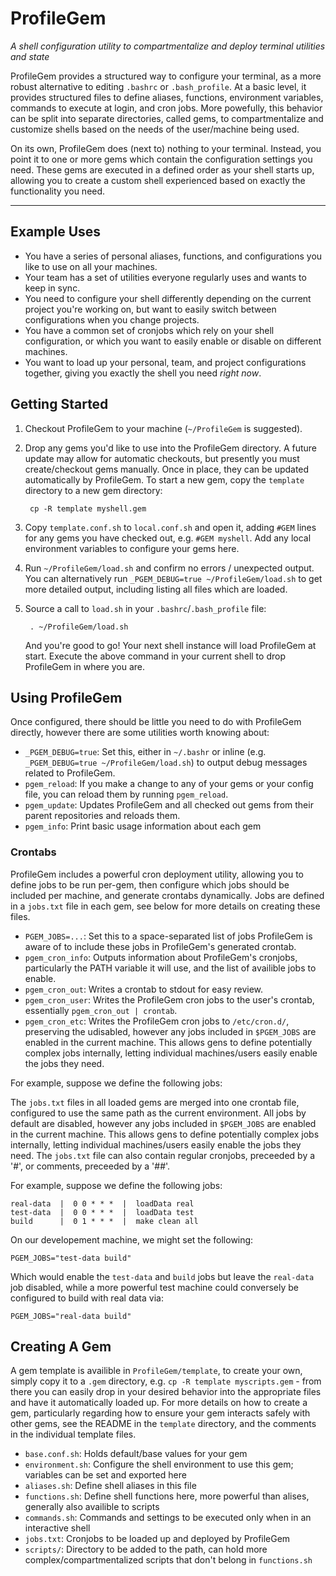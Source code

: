 # ProfileGem

*A shell configuration utility to compartmentalize and deploy terminal utilities and state*

ProfileGem provides a structured way to configure your terminal, as a more robust alternative to editing `.bashrc` or `.bash_profile`.  At a basic level, it provides structured files to define aliases, functions, environment variables, commands to execute at login, and cron jobs.  More powefully, this behavior can be split into separate directories, called gems, to compartmentalize and customize shells based on the needs of the user/machine being used.

On its own, ProfileGem does (next to) nothing to your terminal.  Instead, you point it to one or more gems which contain the configuration settings you need.  These gems are executed in a defined order as your shell starts up, allowing you to create a custom shell experienced based on exactly the functionality you need.

---

## Example Uses

* You have a series of personal aliases, functions, and configurations you like to use on all your machines.
* Your team has a set of utilities everyone regularly uses and wants to keep in sync.
* You need to configure your shell differently depending on the current project you're working on, but want to easily switch between configurations when you change projects.
* You have a common set of cronjobs which rely on your shell configuration, or which you want to easily enable or disable on different machines.
* You want to load up your personal, team, and project configurations together, giving you exactly the shell you need *right now*.

## Getting Started

1. Checkout ProfileGem to your machine (`~/ProfileGem` is suggested).

1. Drop any gems you'd like to use into the ProfileGem directory.  A future update may allow for automatic checkouts, but presently you must create/checkout gems manually.  Once in place, they can be updated automatically by ProfileGem.  To start a new gem, copy the `template` directory to a new gem directory:

        cp -R template myshell.gem

1. Copy `template.conf.sh` to `local.conf.sh` and open it, adding `#GEM` lines for any gems you have checked out, e.g. `#GEM myshell`.  Add any local environment variables to configure your gems here.

1. Run `~/ProfileGem/load.sh` and confirm no errors / unexpected output.  You can alternatively run `_PGEM_DEBUG=true ~/ProfileGem/load.sh` to get more detailed output, including listing all files which are loaded.

1. Source a call to `load.sh` in your `.bashrc`/`.bash_profile` file:

        . ~/ProfileGem/load.sh

    And you're good to go!  Your next shell instance will load ProfileGem at start.  Execute the above command in your current shell to drop ProfileGem in where you are.

## Using ProfileGem

Once configured, there should be little you need to do with ProfileGem directly, however there are some utilities worth knowing about:

* `_PGEM_DEBUG=true`: Set this, either in `~/.bashr` or inline (e.g. `_PGEM_DEBUG=true ~/ProfileGem/load.sh`) to output debug messages related to ProfileGem.
* `pgem_reload`: If you make a change to any of your gems or your config file, you can reload them by running `pgem_reload`.
* `pgem_update`: Updates ProfileGem and all checked out gems from their parent repositories and reloads them.
* `pgem_info`: Print basic usage information about each gem

### Crontabs

ProfileGem includes a powerful cron deployment utility, allowing you to define jobs to be run per-gem, then configure which jobs should be included per machine, and generate crontabs dynamically.  Jobs are defined in a `jobs.txt` file in each gem, see below for more details on creating these files.

* `PGEM_JOBS=...`: Set this to a space-separated list of jobs ProfileGem is aware of to include these jobs in ProfileGem's generated crontab.
* `pgem_cron_info`: Outputs information about ProfileGem's cronjobs, particularly the PATH variable it will use, and the list of availible jobs to enable.
* `pgem_cron_out`: Writes a crontab to stdout for easy review.
* `pgem_cron_user`: Writes the ProfileGem cron jobs to the user's crontab, essentially `pgem_cron_out | crontab`.
* `pgem_cron_etc`: Writes the ProfileGem cron jobs to `/etc/cron.d/`, preserving the udisabled, however any jobs included in `$PGEM_JOBS` are enabled in the current machine.  This allows gens to define potentially complex jobs internally, letting individual machines/users easily enable the jobs they need.

For example, suppose we define the following jobs:

The `jobs.txt` files in all loaded gems are merged into one crontab file, configured to use the same path as the current environment.  All jobs by default are disabled, however any jobs included in `$PGEM_JOBS` are enabled in the current machine.  This allows gens to define potentially complex jobs internally, letting individual machines/users easily enable the jobs they need.  The `jobs.txt` file can also contain regular cronjobs, preceeded by a '#', or comments, preceeded by a '##'.

For example, suppose we define the following jobs:

    real-data  |  0 0 * * *  |  loadData real
    test-data  |  0 0 * * *  |  loadData test
    build      |  0 1 * * *  |  make clean all

On our developement machine, we might set the following:

    PGEM_JOBS="test-data build"

Which would enable the `test-data` and `build` jobs but leave the `real-data` job disabled, while a more powerful test machine could conversely be configured to build with real data via:

    PGEM_JOBS="real-data build"

## Creating A Gem

A gem template is availible in `ProfileGem/template`, to create your own, simply copy it to a `.gem` directory, e.g. `cp -R template myscripts.gem` - from there you can easily drop in your desired behavior into the appropriate files and have it automatically loaded up.  For more details on how to create a gem, particularly regarding how to ensure your gem interacts safely with other gems, see the README in the `template` directory, and the comments in the individual template files.

* `base.conf.sh`: Holds default/base values for your gem
* `environment.sh`: Configure the shell environment to use this gem; variables can be set and exported here
* `aliases.sh`: Define shell aliases in this file
* `functions.sh`: Define shell functions here, more powerful than alises, generally also availible to scripts
* `commands.sh`: Commands and settings to be executed only when in an interactive shell
* `jobs.txt`: Cronjobs to be loaded up and deployed by ProfileGem
* `scripts/`: Directory to be added to the path, can hold more complex/compartmentalized scripts that don't belong in `functions.sh`
